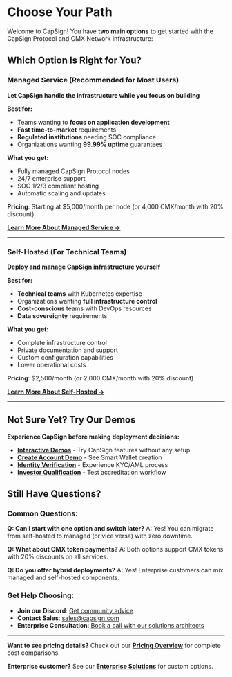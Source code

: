 # Choose Your Path

Welcome to CapSign! You have **two main options** to get started with the CapSign Protocol and CMX Network infrastructure:

## Which Option Is Right for You?

### Managed Service (Recommended for Most Users)

**Let CapSign handle the infrastructure while you focus on building**

**Best for:**
- Teams wanting to **focus on application development**
- **Fast time-to-market** requirements
- **Regulated institutions** needing SOC compliance
- Organizations wanting **99.99% uptime** guarantees

**What you get:**
- Fully managed CapSign Protocol nodes
- 24/7 enterprise support
- SOC 1/2/3 compliant hosting
- Automatic scaling and updates

**Pricing**: Starting at $5,000/month per node (or 4,000 CMX/month with 20% discount)

**[Learn More About Managed Service →](managed.md)**

---

### Self-Hosted (For Technical Teams)

**Deploy and manage CapSign infrastructure yourself**

**Best for:**
- **Technical teams** with Kubernetes expertise
- Organizations wanting **full infrastructure control**
- **Cost-conscious** teams with DevOps resources
- **Data sovereignty** requirements

**What you get:**
- Complete infrastructure control
- Private documentation and support
- Custom configuration capabilities
- Lower operational costs

**Pricing**: $2,500/month (or 2,000 CMX/month with 20% discount)

**[Learn More About Self-Hosted →](self-hosted.md)**

---

## Not Sure Yet? Try Our Demos

**Experience CapSign before making deployment decisions:**

- **[Interactive Demos](/demos/README.md)** - Try CapSign features without any setup
- **[Create Account Demo](/demos/create-account.md)** - See Smart Wallet creation
- **[Identity Verification](/demos/identity-verification.md)** - Experience KYC/AML process
- **[Investor Qualification](/demos/investor-qualification.md)** - Test accreditation workflow

## Still Have Questions?

### Common Questions:

**Q: Can I start with one option and switch later?**
A: Yes! You can migrate from self-hosted to managed (or vice versa) with zero downtime.

**Q: What about CMX token payments?**
A: Both options support CMX tokens with 20% discounts on all services.

**Q: Do you offer hybrid deployments?**
A: Yes! Enterprise customers can mix managed and self-hosted components.

### Get Help Choosing:

- **Join our Discord**: [Get community advice](https://discord.gg/gSmnZ9wmNv)
- **Contact Sales**: [sales@capsign.com](mailto:sales@capsign.com)
- **Enterprise Consultation**: [Book a call with our solutions architects](mailto:enterprise@capsign.com?subject=Architecture%20Consultation)

---

**Want to see pricing details?** Check out our **[Pricing Overview](/pricing/README.md)** for complete cost comparisons.

**Enterprise customer?** See our **[Enterprise Solutions](/pricing/enterprise.md)** for custom options.